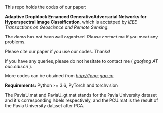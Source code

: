 This repo holds the codes of our paper:

**Adaptive Dropblock Enhanced GenerativeAdversarial Networks for Hyperspectral Image Classification**, which is acctetped by *IEEE Transactions on Geoscience and Remote Sensing*. 

The demo has not been well organized. Please contact me if you meet any problems.

Please cite our paper if you use our codes. Thanks!

If you have any queries, please do not hesitate to contact me ( *gaofeng AT ouc.edu.cn* ).

More codes can be obtained from *http://feng-gao.cn*



**Requirements:** Python >= 3.6, PyTorch and torchvision 

The PaviaU.mat and PaviaU_gt.mat stands for the Pavia University dataset and it's corresponding labels respectively, and the PCU.mat is the result of the Pavia University dataset after PCA.

